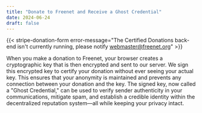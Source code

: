 ```yaml
---
title: "Donate to Freenet and Receive a Ghost Credential"
date: 2024-06-24
draft: false
---
```


{{< stripe-donation-form error-message="The Certified Donations back-end isn't currently running, please notify webmaster@freenet.org" >}}

When you make a donation to Freenet, your browser creates a cryptographic key that is then encrypted and sent to our 
server. We sign this encrypted key to certify your donation without ever seeing your actual key. This ensures that 
your anonymity is maintained and prevents any connection between your donation and the key. The signed key, now 
called a "Ghost Credential," can be used to verify sender authenticity in your communications, mitigate spam, and 
establish a credible identity within the decentralized reputation system—all while keeping your privacy intact.

